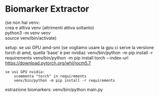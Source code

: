 # Biomarker Extractor

(se non hai venv:  
crea e attiva venv (altrimenti attiva soltanto)  
    python3 -m venv venv  
    source venv/bin/activate)

setup:
    se usi GPU amd-smi (se vogliamo usare la gpu ci serve la versione torch di amd, quella 'base' è per nvidia):
        venv/bin/python -m pip install -r requirements
        venv/bin/python -m pip install torch --index-url https://download.pytorch.org/whl/rocm5.7

    se usi GPU nvidia:
        scommenta "torch" in requirements
        venv/bin/python -m pip install -r requirements

estrazione biomarkers:
    venv/bin/python main.py

